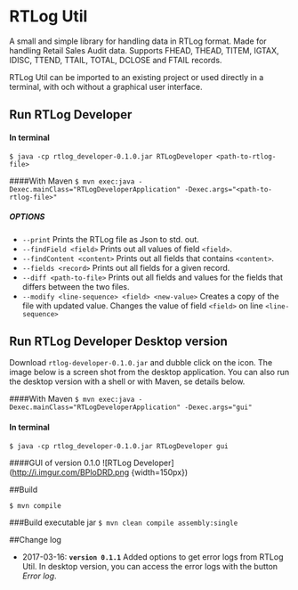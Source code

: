 

# RTLog Util
A small and simple library for handling data in RTLog format. Made for handling Retail Sales Audit data. Supports FHEAD, THEAD, TITEM, IGTAX, IDISC, TTEND, TTAIL, TOTAL, DCLOSE and FTAIL records.

RTLog Util can be imported to an existing project or used directly in a terminal, with och without a graphical user interface.

## Run RTLog Developer

#### In terminal
`$ java -cp rtlog_developer-0.1.0.jar RTLogDeveloper <path-to-rtlog-file>`

####With Maven
`$ mvn exec:java -Dexec.mainClass="RTLogDeveloperApplication" -Dexec.args="<path-to-rtlog-file>"`

##### OPTIONS

* `--print` Prints the RTLog file as Json to std. out.
* `--findField <field>` Prints out all values of field `<field>`.
* `--findContent <content>` Prints out all fields that contains `<content>`.
* `--fields <record>` Prints out all fields for a given record.
* `--diff <path-to-file>` Prints out all fields and values for the fields that differs between the two files.
* `--modify <line-sequence> <field> <new-value>` Creates a copy of the file with updated value. Changes the value of field `<field>` on line `<line-sequence>` 

## Run RTLog Developer Desktop version
Download `rtlog-developer-0.1.0.jar` and dubble click on the icon. The image below is a screen shot from the desktop application. You can also run the desktop version with a shell or with Maven, se details below.

####With Maven
`$ mvn exec:java -Dexec.mainClass="RTLogDeveloperApplication" -Dexec.args="gui"`

#### In terminal
`$ java -cp rtlog_developer-0.1.0.jar RTLogDeveloper gui`

####GUI of version 0.1.0
![RTLog Developer](http://i.imgur.com/BPloDRD.png  {width=150px})

##Build

`$ mvn compile`

###Build executable jar
`$ mvn clean compile assembly:single` 

##Change log

 * 2017-03-16: **`version 0.1.1`** Added options to get error logs from RTLog Util. In desktop version, you can access the error logs with the button _Error log_.
